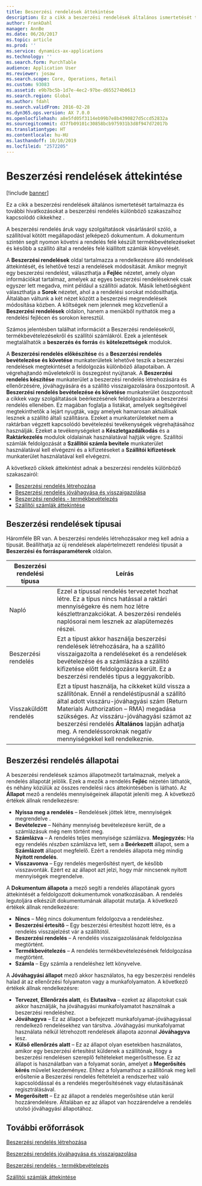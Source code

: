 ```yaml
---
title: Beszerzési rendelések áttekintése
description: Ez a cikk a beszerzési rendelések általános ismertetését tartalmazza és további hivatkozásokat a beszerzési rendelés különböző szakaszaihoz kapcsolódó cikkekhez .
author: FrankDahl
manager: AnnBe
ms.date: 06/20/2017
ms.topic: article
ms.prod: ''
ms.service: dynamics-ax-applications
ms.technology: ''
ms.search.form: PurchTable
audience: Application User
ms.reviewer: josaw
ms.search.scope: Core, Operations, Retail
ms.custom: 93083
ms.assetid: e9b7bc5b-1d7e-4ec2-97be-d655274b0613
ms.search.region: Global
ms.author: fdahl
ms.search.validFrom: 2016-02-28
ms.dyn365.ops.version: AX 7.0.0
ms.openlocfilehash: a8e5fd05f3114eb99b7e8b4390827d5ccd52832a
ms.sourcegitcommit: d37fb09101c30858bcb975931b3d8f947d72017b
ms.translationtype: HT
ms.contentlocale: hu-HU
ms.lasthandoff: 10/10/2019
ms.locfileid: "2572205"
---
```

# <a name="purchase-order-overview"></a>Beszerzési rendelések áttekintése

[!include [banner](../includes/banner.md)]

Ez a cikk a beszerzési rendelések általános ismertetését tartalmazza és további hivatkozásokat a beszerzési rendelés különböző szakaszaihoz kapcsolódó cikkekhez .

A beszerzési rendelés áruk vagy szolgáltatások vásárlásáról szóló, a szállítóval kötött megállapodást jelképező dokumentum. A dokumentum szintén segít nyomon követni a rendelés felé készült termékbevételezéseket és később a szállító által a rendelés felé kiállított számlák könyvelését.  

A **Beszerzési rendelések** oldal tartalmazza a rendelkezésre álló rendelések áttekintését, és lehetővé teszi a rendelések módosítását. Amikor megnyit egy beszerzési rendelést, választhatja a **Fejléc** nézetet, amely olyan információkat tartalmaz, amelyek az egyes beszerzési rendeléseknek csak egyszer lett megadva, mint például a szállítói adatok. Másik lehetőségként választhatja a **Sorok** nézetet, ahol a a rendelési sorokat módosíthatja. Általában váltunk a két nézet között a beszerzési megrendelések módosítása közben. A költségek nem jelennek meg közvetlenül a **Beszerzési rendelések** oldalon, hanem a menükből nyithatók meg a rendelési fejlécen és sorokon keresztül.  

Számos jelentésben találhat információt a Beszerzési rendelésekről, termékbevételezésekről és szállítói számlákról. Ezek a jelentések megtalálhatók a **beszerzés és forrás** és **kötelezettségek** modulok.  

A **Beszerzési rendelés előkészítése** és a **Beszerzési rendelés bevételezése és követése** munkaterületek lehetővé teszik a beszerzési rendelések megtekintését a feldolgozás különböző állapotaiban. A végrehajtandó műveletekről is összegzést nyújtanak. A **Beszerzési rendelés készítése** munkaterület a beszerzési rendelés létrehozására és ellenőrzésére, jóváhagyására és a szállító visszaigazolására összpontosít. A **Beszerzési rendelés bevételezése és követése** munkaterület összpontosít a cikkek vagy szolgáltatások beérkezésének feldolgozására a beszerzési rendelés ellenében. Ez magában foglalja a listákat, amelyek segítségével megtekinthetők a lejárt nyugták, vagy amelyek hamarosan aktuálisak lesznek a szállító általi szállításra. Ezeket a munkaterületeket nem a raktárban végzett kapcsolódó bevételezési tevékenységek végrehajtásához használják. Ezeket a tevékenységeket a **Készletgazdálkodás** és a **Raktárkezelés** modulok oldalainak használatával hajtják végre. Szállítói számlák feldolgozását a **Szállítói számla bevitele** munkaterület használatával kell elvégezni és a kifizetéseket a **Szállítói kifizetések** munkaterület használatával kell elvégezni.  

A következő cikkek áttekintést adnak a beszerzési rendelés különböző szakaszairól:

-   [Beszerzési rendelés létrehozása](purchase-order-creation.md)
-   [Beszerzési rendelés jóváhagyása és visszaigazolása](purchase-order-approval-confirmation.md)
-   [Beszerzési rendelés - termékbevételezés](product-receipt-against-purchase-orders.md)
-   [Szállítói számlák áttekintése](../../financials/accounts-payable/vendor-invoices-overview.md)

## <a name="types-of-purchase-orders"></a>Beszerzési rendelések típusai
Háromféle BR van. A beszerzési rendelés létrehozásakor meg kell adnia a típusát. Beállíthatja az új rendelések alapértelmezett rendelési típusát a **Beszerzési és forrásparaméterek** oldalon.

| Beszerzési rendelési típusa        | Leírás                                                                                                                                                                                                                                                                           |
|----------------|---------------------------------------------------------------------------------------------------------------------------------------------------------------------------------------------------------------------------------------------------------------------------------------|
| Napló        | Ezzel a típussal rendelés tervezetet hozhat létre. Ez a típus nincs hatással a raktári mennyiségekre és nem hoz létre készlettranzakciókat. A beszerzési rendelés naplósorai nem lesznek az alapütemezés részei.                                                                                                       |
| Beszerzési rendelés | Ezt a típust akkor használja beszerzési rendelések létrehozására, ha a szállító visszaigazolta a rendeléseket és a rendelések bevételezése és a számlázása a szállító kifizetése előtt feldolgozásra került. Ez a beszerzési rendelés típus a leggyakoribb.                                                                          |
| Visszaküldött rendelés | Ezt a típust használja, ha cikkeket küld vissza a szállítónak. Ennél a rendeléstípusnál a szállító által adott visszáru-jóváhagyási szám (Return Materials Authorization – RMA) megadása szükséges. Az visszáru-jóváhagyási számot az beszerzési rendelés **Általános** lapján adhatja meg. A rendeléssoroknak negatív mennyiségekkel kell rendelkeznie. |

## <a name="purchase-order-statuses"></a>Beszerzési rendelés állapotai
A beszerzési rendelések számos állapotmezőt tartalmaznak, melyek a rendelés állapotát jelölik. Ezek a mezők a rendelés **Fejléc** nézetén láthatók, és néhány közülük az összes rendelési rács áttekintésében is látható. Az **Állapot** mező a rendelés mennyiségeinek állapotát jeleníti meg. A következő értékek állnak rendelkezésre:

-   **Nyissa meg a rendelés** – Rendelések jöttek létre, mennyiségek megrendelve .
-   **Bevételezve** – Néhány mennyiség bevételezésre került, de a számlázásuk még nem történt meg.
-   **Számlázva** – A rendelés teljes mennyisége számlázva. **Megjegyzés:** Ha egy rendelés *részben* számlázva lett, sem a **Beérkezett** állapot, sem a **Számlázott** állapot megfelelő. Ezért a rendelés állapota még mindig **Nyitott rendelés**.
-   **Visszavonva** – Egy rendelés megerősítést nyert, de később visszavonták. Ezért ez az állapot azt jelzi, hogy már nincsenek nyitott mennyiségek megrendelve.

A **Dokumentum állapota** a mező segíti a rendelés állapotának gyors áttekintését a feldolgozott dokumentumok vonatkozásában. A rendelés legutoljára elkészült dokumentumának állapotát mutatja. A következő értékek állnak rendelkezésre:

-   **Nincs** – Még nincs dokumentum feldolgozva a rendeléshez.
-   **Beszerzési értesítő** – Egy beszerzési értesítést hozott létre, és a rendelés visszajelzést vár a szállítótól.
-   **Beszerzési rendelés** – A rendelés visszaigazolásának feldolgozása megtörtént.
-   **Termékbevételezés** – A rendelés termékbevételezésének feldolgozása megtörtént.
-   **Számla** – Egy számla a rendeléshez lett könyvelve.

A **Jóváhagyási állapot** mező akkor használatos, ha egy beszerzési rendelés halad át az ellenőrzési folyamaton vagy a munkafolyamaton. A következő értékek állnak rendelkezésre:

-   **Tervezet**, **Ellenőrzés alatt**, és **Elutasítva** – ezeket az állapotokat csak akkor használják, ha jóváhagyási munkafolyamatot használnak a beszerzési rendeléshez.
-   **Jóváhagyva** – Ez az állapot a befejezett munkafolyamat-jóváhagyással rendelkező rendelésekhez van társítva. Jóváhagyási munkafolyamat használata nélkül létrehozott rendelések állapota azonnal **Jóváhagyva** lesz.
-   **Külső ellenőrzés alatt** – Ez az állapot olyan esetekben használatos, amikor egy beszerzési értesítést küldenek a szállítónak, hogy a beszerzési rendelésen szereplő feltételeket megerősíthesse. Ez az állapot is használatban van a folyamat során, amelyet a **Megerősítés kérés** művelet kezdeményez. Ehhez a folyamathoz a szállítónak meg kell erősítenie a Beszerzési rendelés feltételeit a rendszerhez való kapcsolódással és a rendelés megerősítésének vagy elutasításának regisztrálásával.
-   **Megerősített** – Ez az állapot a rendelés megerősítése után kerül hozzárendelésre. Általában ez az állapot van hozzárendelve a rendelés utolsó jóváhagyási állapotához.


<a name="additional-resources"></a>További erőforrások
--------

[Beszerzési rendelés létrehozása](purchase-order-creation.md)

[Beszerzési rendelés jóváhagyása és visszaigazolása](purchase-order-approval-confirmation.md)

[Beszerzési rendelés - termékbevételezés](product-receipt-against-purchase-orders.md)

[Szállítói számlák áttekintése](../../financials/accounts-payable/vendor-invoices-overview.md)



